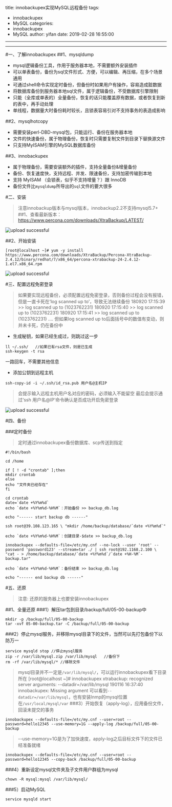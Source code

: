 title: innobackupex实现MySQL远程备份
tags:
  - innobackupex
  - MySQL
categories:
  - innobackupex
  - MySQL
author: yifan
date: 2019-02-28 16:55:00
---
---
#一、了解innobackupex
##1、mysqldump
- mysql逻辑备份工具，作用于服务器本地，不需要额外安装插件
- 可以单表备份，备份为sql文件形式、方便，可以编辑、再压缩，在多个场景通用
- 可通过shell命令实现定时备份，但备份时如果用户有操作，容易造成脏数据
- 将数据库备份到服务器本地sql文件，属于逻辑备份，不受数据库引擎限制
- 只能（全库或单表的）全量备份，恢复的话只能覆盖原有数据，或者恢复到新的表中，再手动处理
- 单线程，数据量大时备份耗时较长，且锁表容易引对不支持事务的表造成影响

##2、mysqlhotcopy
- 需要安装perl-DBD-mysql包，只能运行、备份在服务器本地
- 文件的快速备份，属于物理备份，恢复时只需要复制文件到目录下替换源文件
- 只支持MyISAM引擎的MySQL数据库备份

<!-- more -->
##3、innobackupex
- 属于物理备份，需要安装额外的插件，支持全量备份&增量备份
- 备份、恢复速度快，支持远程、并发、限速备份，支持加密传输到本地
- 支持 MyISAM （会锁表，似乎不支持增量？）跟 InnoDB
- 备份文件比`mysqldump`所导出的`sql`文件的要大很多

#二、安装
>注意innobackup版本与mysql版本，innobackup2.2不支持mysql5.7+
##1、查看最新版本：https://www.percona.com/downloads/XtraBackup/LATEST/

![upload successful](/images/pasted-64.png)

##2、开始安装
```
[root@localhost ~]# yum -y install https://www.percona.com/downloads/XtraBackup/Percona-XtraBackup-2.4.12/binary/redhat/7/x86_64/percona-xtrabackup-24-2.4.12-1.el7.x86_64.rpm
```

![upload successful](/images/pasted-65.png)

#三、配置远程免密登录
> 如果要实现远程备份，必须配置远程免密登录，否则备份过程会没有报错，但是一直卡死在‘log scanned up to’，导致无法继续备份
180920 17:15:39 >> log scanned up to (1023762231)
180920 17:15:40 >> log scanned up to (1023762231)
180920 17:15:41 >> log scanned up to (1023762231)
....
但如果log scanned up to后面括号中的数值有变动，则并未卡死，仍在备份中

- 生成秘钥，如果已经生成过，则跳过这一步
```
ll ~/.ssh/   //如果已有rsa文件，则是已生成
ssh-keygen -t rsa
```
一路回车，不需要其他信息
- 添加公钥到远程主机
```
ssh-copy-id -i ~/.ssh/id_rsa.pub 用户名@主机IP
```
> 会提示输入远程主机用户名对应的密码，必须输入不能留空
最后会提示通过‘ssh 用户名@IP’命令确认是否成功开启免密登录

![upload successful](/images/pasted-66.png)

#四、备份

###定时备份
> 定时通过innobackupex备份数据库、scp传送到指定
```
#!/bin/bash

cd /home

if [ ! -d "crontab" ];then
mkdir crontab
else
echo "文件夹已经存在"
fi

cd crontab
date=`date +%Y%m%d`
echo `date +%Y%m%d-%H%M`：开始备份 >> backup_db.log

echo "------ start backup db ------"

ssh root@39.108.123.165 \ "mkdir /home/backup/database/`date +%Y%m%d`"

echo `date +%Y%m%d-%H%M`：创建目录-$date >> backup_db.log

innobackupex --defaults-file=/etc/my.cnf --no-lock --user 'root' --password 'password123' --stream=tar ./ | ssh root@192.1168.2.100 \ "cat - > /home/backup/database/`date +%Y%m%d`/`date +%H-%M`-backup.tar"

echo `date +%Y%m%d-%H%M`：备份结束 >> backup_db.log

echo "------ end backup db ------"
```

#五、还原

> 注意: 还原的服务器上也要安装innobackupex

##1、全量还原
###1）解压tar包到目录/backup/full/05-00-backup中
```
mkdir -p /backup/full/05-00-backup
tar -xvf 05-00-backup.tar -C /backup/full/05-00-backup
```
###2）停止mysql服务，并移除mysql目录下的文件，当然可以先打包备份下以防万一
```
service mysqld stop //停止mysql服务
zip -r /var/lib/mysql.zip /var/lib/mysql   //备份下
rm -rf /var/lib/mysql/* //移除文件
```

> mysql目录并不一定是`/var/lib/mysql/`，可以运行innobackupex看下目录所在
[root@localhost ~]# innobackupex
xtrabackup: recognized server arguments: --datadir=/var/lib/mysql 
190116 16:37:40 innobackupex: Missing argument
  可以看到`--datadir=/var/lib/mysql`，也有安装lnmp的mysql位置在`/usr/local/mysql/var`
###3）开始恢复（apply-log），应用备份文件，回滚未提交的事务
```
innobackupex --defaults-file=/etc/my.cnf --user=root --password=hello12345 --use-memory=1G --apply-log /backup/full/05-00-backup
```
> --use-memory=1G是为了加快速度，apply-log之后目标文件下的文件已经准备就绪

```
innobackupex --defaults-file=/etc/my.cnf --user=root --password=hello12345 --copy-back /backup/full/05-00-backup
```
###4）重新设定mysql文件夹及子文件用户群组为mysql
```
chown -R mysql:mysql /var/lib/mysql/
```
###5）启动MySQL
```
service mysqld start
```